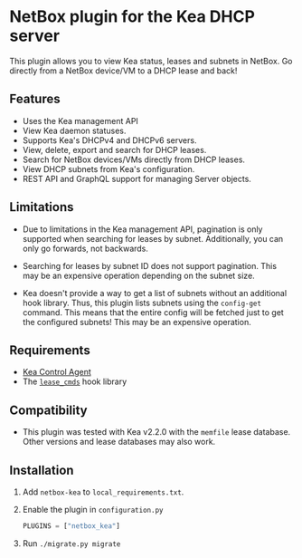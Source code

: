 # NetBox plugin for the Kea DHCP server

This plugin allows you to view Kea status, leases and subnets in NetBox. Go directly from a NetBox device/VM to a DHCP lease and back!

## Features

- Uses the Kea management API
- View Kea daemon statuses. 
- Supports Kea's DHCPv4 and DHCPv6 servers.
- View, delete, export and search for DHCP leases.
- Search for NetBox devices/VMs directly from DHCP leases.
- View DHCP subnets from Kea's configuration.
- REST API and GraphQL support for managing Server objects.

## Limitations

- Due to limitations in the Kea management API, pagination is only supported when searching for leases by subnet.
  Additionally, you can only go forwards, not backwards.

- Searching for leases by subnet ID does not support pagination. This may be an expensive operation depending on the subnet size.

- Kea doesn't provide a way to get a list of subnets without an additional hook library.
  Thus, this plugin lists subnets using the `config-get` command. This means that the entire config will be fetched just to get the configured subnets!
  This may be an expensive operation.

## Requirements

- [Kea Control Agent](https://kea.readthedocs.io/en/latest/arm/agent.html)
- The [`lease_cmds`](https://kea.readthedocs.io/en/latest/arm/hooks.html#lease-cmds-lease-commands-for-easier-lease-management) hook library

## Compatibility
- This plugin was tested with Kea v2.2.0 with the `memfile` lease database.
  Other versions and lease databases may also work.

## Installation

1. Add `netbox-kea` to `local_requirements.txt`.

2. Enable the plugin in `configuration.py`
    ```python
    PLUGINS = ["netbox_kea"]
    ```
3. Run `./migrate.py migrate`
